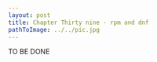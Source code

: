 ```yaml
---
layout: post
title: Chapter Thirty nine - rpm and dnf
pathToImage: ../../pic.jpg
---
```


TO BE DONE
